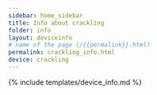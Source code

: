 ```yaml
---
sidebar: home_sidebar
title: Info about crackling
folder: info
layout: deviceinfo
# name of the page (/{{permalink}}.html)
permalink: crackling_info.html
device: crackling
---
```

{% include templates/device_info.md %}
